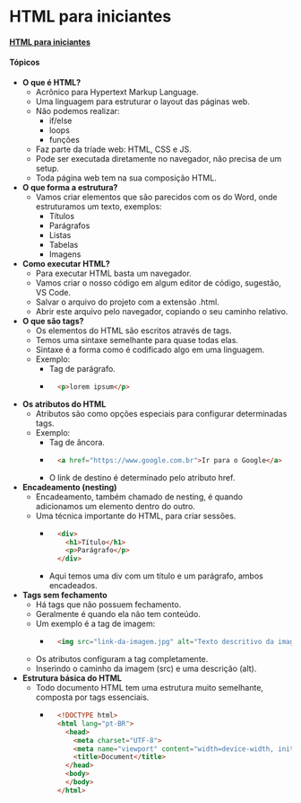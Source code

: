 # HTML para iniciantes
#### [HTML para iniciantes](https://www.youtube.com/watch?v=SV7TL0hxmIQ)

#### Tópicos
- **O que é HTML?**
  - Acrônico para Hypertext Markup Language.
  - Uma linguagem para estruturar o layout das páginas web.
  - Não podemos realizar:
    - if/else
    - loops
    - funções
  - Faz parte da tríade web: HTML, CSS e JS.
  - Pode ser executada diretamente no navegador, não precisa de um setup.
  - Toda página web tem na sua composição HTML.
- **O que forma a estrutura?**
  - Vamos criar elementos que são parecidos com os do Word, onde estruturamos um texto, exemplos:
    - Títulos
    - Parágrafos
    - Listas
    - Tabelas
    - Imagens
- **Como executar HTML?**
  - Para executar HTML basta um navegador.
  - Vamos criar o nosso código em algum editor de código, sugestão, VS Code.
  - Salvar o arquivo do projeto com a extensão .html.
  - Abrir este arquivo pelo navegador, copiando o seu caminho relativo.
- **O que são tags?**
  - Os elementos do HTML são escritos através de tags.
  - Temos uma sintaxe semelhante para quase todas elas.
  - Sintaxe é a forma como é codificado algo em uma linguagem.
  - Exemplo:
    - Tag de parágrafo.
    - ```html
        <p>lorem ipsum</p>
      ```
- **Os atributos do HTML**
  - Atributos são como opções especiais para configurar determinadas tags.
  - Exemplo:
    - Tag de âncora.
    - ```html
        <a href="https://www.google.com.br">Ir para o Google</a>
      ```
    - O link de destino é determinado pelo atributo href.
- **Encadeamento (nesting)**
  - Encadeamento, também chamado de nesting, é quando adicionamos um elemento dentro do outro.
  - Uma técnica importante do HTML, para criar sessões.
    - ```html
        <div>
          <h1>Título</h1>
          <p>Parágrafo</p>
        </div>
      ```
    - Aqui temos uma div com um título e um parágrafo, ambos encadeados.
- **Tags sem fechamento**
  - Há tags que não possuem fechamento.
  - Geralmente é quando ela não tem conteúdo.
  - Um exemplo é a tag de imagem:
    - ```html
        <img src="link-da-imagem.jpg" alt="Texto descritivo da imagem">
      ```
  - Os atributos configuram a tag completamente.
  - Inserindo o caminho da imagem (src) e uma descrição (alt).
- **Estrutura básica do HTML**
  - Todo documento HTML tem uma estrutura muito semelhante, composta por tags essenciais.
    - ```html
        <!DOCTYPE html>
        <html lang="pt-BR">
          <head>
            <meta charset="UTF-8">
            <meta name="viewport" content="width=device-width, initial-scale=1.0">
            <title>Document</title>
          </head>
          <body>
          </body>
        </html>
      ```